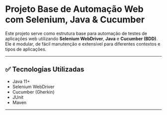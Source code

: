 # Projeto Base de Automação Web com Selenium, Java & Cucumber

Este projeto serve como estrutura base para automação de testes de aplicações web utilizando **Selenium WebDriver**, **Java** e **Cucumber (BDD)**. Ele é modular, de fácil manutenção e extensível para diferentes contextos e tipos de aplicações.

---

## ✅ Tecnologias Utilizadas

- Java 11+
- Selenium WebDriver
- Cucumber (Gherkin)
- JUnit
- Maven

---

